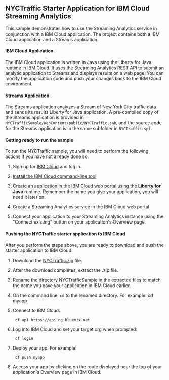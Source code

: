 ## NYCTraffic Starter Application for IBM Cloud Streaming Analytics
This sample demonstrates how to use the Streaming Analytics service in conjunction with a IBM Cloud application.
The project contains both a IBM Cloud application and a Streams application.

#### IBM Cloud Application
The IBM Cloud application is written in Java using the Liberty for Java runtime in IBM Cloud.  It uses the Streaming Analytics REST API to submit an analytic application to Streams and displays results on a web page.  You can modify the application code and push your changes back to the IBM Cloud environment.

#### Streams Application
The Streams application analyzes a Stream of New York City traffic data and sends its results Liberty for Java application.  A pre-compiled copy of the Streams application is provided in `NYCTrafficSample/WebContent/public/NYCTraffic.sab`, and the source code for the Streams application is in the same subfolder in `NYCTraffic.spl`.

#### Getting ready to run the sample

To run the NYCTraffic sample, you will need to perform the following actions if you have not already done so:
1. Sign up for [IBM Cloud](https://ace.ng.bluemix.net/) and log in.

2. [Install the IBM Cloud command-line tool](https://console.bluemix.net/docs/cli/index.html#cli).

3. Create an application in the IBM Cloud web portal using the **Liberty for Java** runtime. Remember the name you give your application, you will need it later on. 

4. Create a Streaming Analytics service in the IBM Cloud web portal

5. Connect your application to your Streaming Analytics instance using the "Connect existing" button on your application's Overview page.



#### Pushing the NYCTraffic starter application to IBM Cloud

After you perform the steps above, you are ready to download and push the starter application to IBM Cloud:


1. Download the [NYCTraffic.zip](https://streams-github-samples.mybluemix.net/?get=QuickStart/NYCTraffic) file.

2. After the download completes, extract the .zip file.

3. Rename the directory NYCTrafficSample in the extracted files to match the name you gave your application in IBM Cloud earlier.
		
4. On the command line, `cd` to the renamed directory. For example:
		cd myapp
		
5. Connect to IBM Cloud:

		cf api https://api.ng.bluemix.net

6. Log into IBM Cloud and set your target org when prompted:

		cf login

7. Deploy your app. For example:

		cf push myapp

8. Access your app by clicking on the route displayed near the top of your application's Overview page in IBM Cloud.
